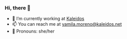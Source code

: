 ### Hi, there 👋

- 🔭 I’m currently working at [Kaleidos](https://kaleidos.net)
- 📫 You can reach me at yamila.moreno@kaleidos.net
- :woman: Pronouns: she/her
